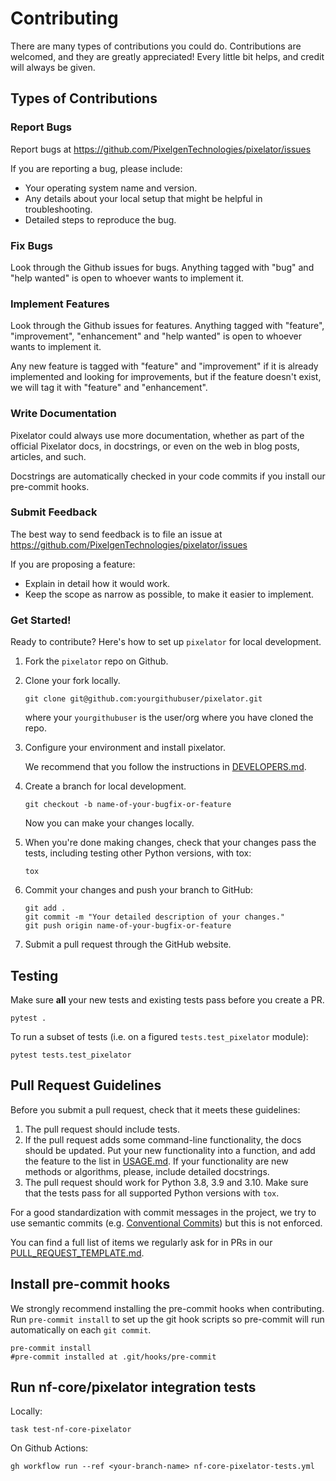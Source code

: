 # Contributing

There are many types of contributions you could do. Contributions are welcomed,
and they are greatly appreciated! Every little bit helps, and credit will always be given.

## Types of Contributions

### Report Bugs

Report bugs at https://github.com/PixelgenTechnologies/pixelator/issues

If you are reporting a bug, please include:

* Your operating system name and version.
* Any details about your local setup that might be helpful in troubleshooting.
* Detailed steps to reproduce the bug.

### Fix Bugs

Look through the Github issues for bugs. Anything tagged with "bug" and "help
wanted" is open to whoever wants to implement it.

### Implement Features

Look through the Github issues for features. Anything tagged with "feature", "improvement",
"enhancement" and "help wanted" is open to whoever wants to implement it.

Any new feature is tagged with "feature" and "improvement" if it is already implemented and
looking for improvements, but if the feature doesn't exist, we will tag it with "feature" and
"enhancement".

### Write Documentation

Pixelator could always use more documentation, whether as part of the
official Pixelator docs, in docstrings, or even on the web in blog posts,
articles, and such.

Docstrings are automatically checked in your code commits if you install our pre-commit hooks.

### Submit Feedback

The best way to send feedback is to file an issue at https://github.com/PixelgenTechnologies/pixelator/issues

If you are proposing a feature:

* Explain in detail how it would work.
* Keep the scope as narrow as possible, to make it easier to implement.

### Get Started!

Ready to contribute? Here's how to set up ``pixelator`` for local development.

1. Fork the `pixelator` repo on Github.

2. Clone your fork locally.

    ```shell
    git clone git@github.com:yourgithubuser/pixelator.git
    ```

    where your `yourgithubuser` is the user/org where you have cloned the repo.

3. Configure your environment and install pixelator.

   We recommend that you follow the instructions in [DEVELOPERS.md](DEVELOPERS.md).

4. Create a branch for local development.

    ```shell
    git checkout -b name-of-your-bugfix-or-feature
    ```

   Now you can make your changes locally.

5. When you're done making changes, check that your changes pass the
   tests, including testing other Python versions, with tox:

    ```shell
    tox
    ```

6. Commit your changes and push your branch to GitHub:

    ```shell
    git add .
    git commit -m "Your detailed description of your changes."
    git push origin name-of-your-bugfix-or-feature
    ```

7. Submit a pull request through the GitHub website.

## Testing

Make sure **all** your new tests and existing tests pass before you create a PR.

```shell
pytest .
```

To run a subset of tests (i.e. on a figured `tests.test_pixelator` module):

```shell
pytest tests.test_pixelator
```

## Pull Request Guidelines

Before you submit a pull request, check that it meets these guidelines:

1. The pull request should include tests.
2. If the pull request adds some command-line functionality, the docs should
   be updated. Put your new functionality into a function, and add the
   feature to the list in [USAGE.md](USAGE.md). If your functionality are
   new methods or algorithms, please, include detailed docstrings.
3. The pull request should work for Python 3.8, 3.9 and 3.10.
   Make sure that the tests pass for all supported Python versions with `tox`.

For a good standardization with commit messages in the project, we try to use semantic commits (e.g.
[Conventional Commits](https://www.conventionalcommits.org/en/)) but this is not
enforced.

You can find a full list of items we regularly ask for in PRs in our [PULL_REQUEST_TEMPLATE.md](./.github/PULL_REQUEST_TEMPLATE.md).

## Install pre-commit hooks

We strongly recommend installing the pre-commit hooks when contributing. Run `pre-commit install` to set up the git hook scripts so pre-commit will run automatically on each `git commit`.

```shell
pre-commit install
#pre-commit installed at .git/hooks/pre-commit
```


## Run nf-core/pixelator integration tests

Locally:

```shell
task test-nf-core-pixelator
```

On Github Actions:

```
gh workflow run --ref <your-branch-name> nf-core-pixelator-tests.yml
```
